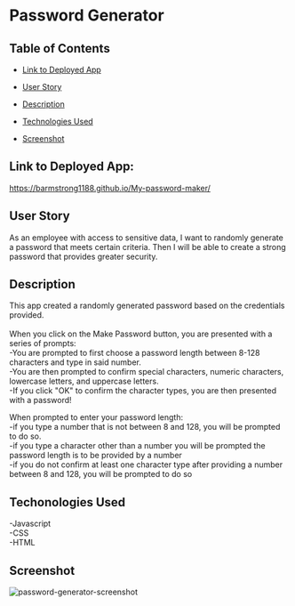 # Password Generator

## Table of Contents

* [Link to Deployed App](#link-to-deplyoed-app)
+ [User Story](#user-story)
- [Description](#description)
* [Technologies Used](#technologies-used)
+ [Screenshot](#screenshot)
## Link to Deployed App:
https://barmstrong1188.github.io/My-password-maker/

## User Story

As an employee with access to sensitive data, I want to randomly generate a password that meets certain criteria.
Then I will be able to create a strong password that provides greater security.

## Description
This app created a randomly generated password based on the credentials provided.
<br><br>
When you click on the Make Password button, you are presented with a series of prompts:<br>
-You are prompted to first choose a password length between 8-128 characters and type in said number.<br>
-You are then prompted to confirm special characters, numeric characters, lowercase letters, and uppercase letters.<br>
-If you click "OK" to confirm the character types, you are then presented with a password!<br>

When prompted to enter your password length:<br>
-if you type a number that is not between 8 and 128, you will be prompted to do so.<br>
-if you type a character other than a number you will be prompted the password length is to be provided by a number<br>
-if you do not confirm at least one character type after providing a number between 8 and 128, you will be prompted to do so<br>

## Techonologies Used
-Javascript <br>
-CSS <br>
-HTML 

## Screenshot
![password-generator-screenshot](https://user-images.githubusercontent.com/65680645/84585948-dff7e200-ade2-11ea-8ce2-31a51ec146ee.png)

